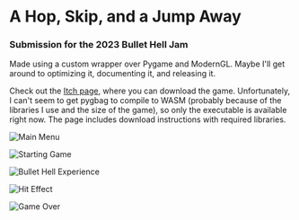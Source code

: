 # A Hop, Skip, and a Jump Away

### Submission for the 2023 Bullet Hell Jam

Made using a custom wrapper over Pygame and ModernGL. Maybe I'll get around to optimizing it, documenting it, and releasing it.

Check out the [Itch page](https://manguino.itch.io/a-hop-skip-and-a-jump-away), where you can download the game. Unfortunately, I can't seem to get pygbag to compile to WASM (probably because of the libraries I use and the size of the game), so only the executable is available right now. The page includes download instructions with required libraries.

![Main Menu](https://user-images.githubusercontent.com/49696312/236731787-938b52c3-db88-4ec8-94c5-944965c94192.png)

![Starting Game](https://user-images.githubusercontent.com/49696312/236731835-48815532-59f2-4e5f-b031-8ee4c1148e0f.png)

![Bullet Hell Experience](https://user-images.githubusercontent.com/49696312/236731850-5b4697c2-9953-4f59-a1bb-4ac343bd64f9.png)

![Hit Effect](https://user-images.githubusercontent.com/49696312/236731875-07e67e32-28d1-4422-b897-787ca453ac5a.png)

![Game Over](https://user-images.githubusercontent.com/49696312/236731894-323da1bb-dcf3-48ed-97af-c3d33e3cff62.png)
